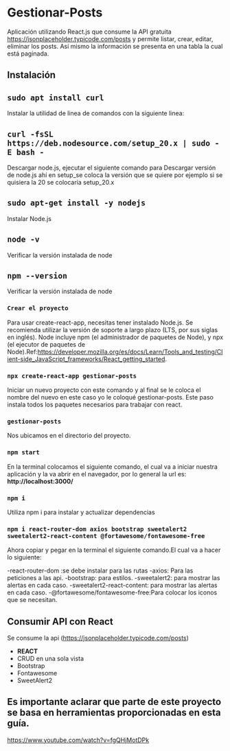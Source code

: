 # Gestionar-Posts
Aplicación utilizando React.js que consume la  API gratuita https://jsonplaceholder.typicode.com/posts y permite listar, crear, editar, eliminar  los posts. Así mismo la información se presenta en una tabla la cual está paginada.

## Instalación

## `sudo apt install curl`

Instalar la utilidad de linea de comandos con la siguiente linea: 

## `curl -fsSL https://deb.nodesource.com/setup_20.x | sudo -E bash -`

Descargar node.js, ejecutar el siguiente comando para Descargar versión de node.js ahí en setup_se coloca la versión que se quiere por ejemplo si se quisiera la 20 se colocaría setup_20.x

## `sudo apt-get install -y nodejs`

Instalar Node.js


## `node -v` 

Verificar la versión instalada de node

## `npm --version`

Verificar la versión instalada de node


### `Crear el proyecto`

Para usar create-react-app, necesitas tener instalado Node.js. Se recomienda utilizar la versión de soporte a largo plazo (LTS, por sus siglas en inglés). Node incluye npm (el administrador de paquetes de Node), y npx (el ejecutor de paquetes de Node).Ref:https://developer.mozilla.org/es/docs/Learn/Tools_and_testing/Client-side_JavaScript_frameworks/React_getting_started.

### `npx create-react-app gestionar-posts`

Iniciar un nuevo proyecto con este comando y al final se le coloca el nombre del nuevo en este caso yo le coloqué gestionar-posts. Este paso instala todos los paquetes necesarios para trabajar con react.

### `gestionar-posts`

Nos ubicamos en el directorio del proyecto.

### `npm start`

En la terminal colocamos el siguiente comando, el cual va a iniciar nuestra aplicación y la va abrir en el navegador, por lo general la url es: <b>http://localhost:3000/</b>

### `npm i`

Utiliza npm i para instalar y actualizar dependencias

### `npm i react-router-dom axios bootstrap sweetalert2 sweetalert2-react-content @fortawesome/fontawesome-free`

Ahora copiar y pegar en la terminal el siguiente comando.El cual va a hacer lo siguiente:

-react-router-dom :se debe instalar para las rutas
-axios: Para las peticiones a las api.
-bootstrap: para estilos.
-sweetalert2: para mostrar las alertas en cada caso. 
-sweetalert2-react-content: para mostrar las alertas en cada caso.
-@fortawesome/fontawesome-free:Para colocar los iconos que se necesitan.

## Consumir API con React

Se consume la api (https://jsonplaceholder.typicode.com/posts)

- <b>REACT </b>
- CRUD en una sola vista
- Bootstrap
- Fontawesome
- SweetAlert2

## Es importante aclarar que parte de este proyecto se basa en herramientas proporcionadas en esta guía.

https://www.youtube.com/watch?v=fgQHjMotDPk
